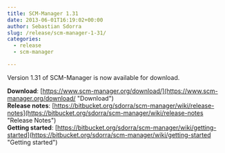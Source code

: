 ```yaml
---
title: SCM-Manager 1.31
date: 2013-06-01T16:19:02+00:00
author: Sebastian Sdorra
slug: /release/scm-manager-1-31/
categories:
  - release
  - scm-manager

---
```

Version 1.31 of SCM-Manager is now available for download.

**Download**: [https://www.scm-manager.org/download/](https://www.scm-manager.org/download/ "Download")  
**Release notes**: [https://bitbucket.org/sdorra/scm-manager/wiki/release-notes](https://bitbucket.org/sdorra/scm-manager/wiki/release-notes "Release Notes")  
**Getting started**: [https://bitbucket.org/sdorra/scm-manager/wiki/getting-started](https://bitbucket.org/sdorra/scm-manager/wiki/getting-started "Getting started")

